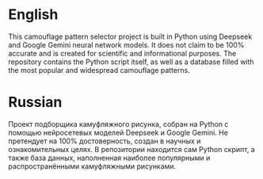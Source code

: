 # English
This camouflage pattern selector project is built in Python using Deepseek and Google Gemini neural network models. It does not claim to be 100% accurate and is created for scientific and informational purposes.
The repository contains the Python script itself, as well as a database filled with the most popular and widespread camouflage patterns.

# Russian
Проект подборщика камуфляжного рисунка, собран на Python с помощью нейросетевых моделей Deepseek и Google Gemini. Не претендует на 100% достоверность, создан в научных и ознакомительных целях.
В репозитории находится сам Python скрипт, а также база данных, наполненная наиболее популярными и распространёнными камуфляжными рисунками.
